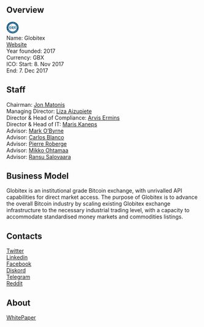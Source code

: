 ## Overview
![logo](../projects/logo/globitex.png)  
Name: Globitex  
[Website](https://www.globitexico.com/)  
Year founded: 2017  
Currency: GBX  
ICO: Start: 8. Nov 2017  
End: 7. Dec 2017
## Staff
Chairman: [Jon Matonis](../people/jon_matonis.md)  
Managing Director: [Liza Aizupiete](../people/liza_aizupiete.md)  
Director & Head of Compliance: [Arvis Ermins](../people/arvis_ermins.md)  
Director & Head of IT: [Maris Kaneps](../people/maris_kaneps.md)  
Advisor: [Mark O’Byrne](../people/mark_obyrne.md)  
Advisor: [Carlos Blanco](../people/carlos_blanco.md)  
Advisor: [Pierre Roberge](../people/pierre_roberge.md)  
Advisor: [Mikko Ohtamaa](../people/mikko_ohtamaa.md)  
Advisor: [Ransu Salovaara](../people/ransu_salovaara.md)
## Business Model
Globitex is an institutional grade Bitcoin exchange, with unrivalled API capabilities for direct market access. The purpose of Globitex is to advance the overall Bitcoin industry by scaling existing Globitex exchange infrastructure to the necessary industrial trading level, with a capacity to accommodate standardised money markets and commodities listings.
## Contacts  
[Twitter](https://twitter.com/globitex_)  
[Linkedin](https://www.linkedin.com/company/6377653/)  
[Facebook](https://www.facebook.com/globitex/)  
[Diskord](https://discordapp.com/invite/d5h5nTV)    
[Telegram](https://t.me/globitex)  
[Reddit](https://www.reddit.com/r/Globitex/)
## About  
[WhitePaper](https://www.globitexico.com/wp.pdf) 
